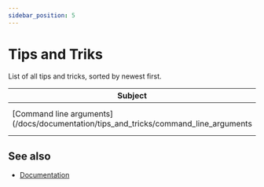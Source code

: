 ```yaml
---
sidebar_position: 5
---
```


# Tips and Triks

List of all tips and tricks, sorted by newest first.

| Subject                                                                                       | Date              |
| --------------------------------------------------------------------------------------------- | ----------------- |
| [Command line arguments](/docs/documentation/tips_and_tricks/command_line_arguments            | Jully 8, 2025     |

## See also

* [Documentation](/docs/documentation)
